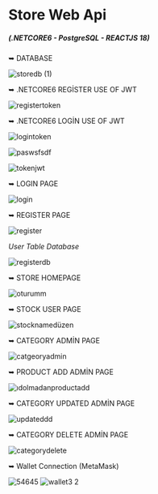 # Store Web Api
##### (.NETCORE6 - PostgreSQL - REACTJS 18)


➥ DATABASE 

![storedb (1)](https://user-images.githubusercontent.com/85956625/224958859-4b599be2-80db-4b48-9d42-aa4ca2eacb04.png)


➥ .NETCORE6 REGİSTER USE OF JWT


![registertoken](https://user-images.githubusercontent.com/85956625/224961200-96762c5f-9960-47ca-b0cc-22eadcc23fd2.PNG)


➥ .NETCORE6 LOGİN USE OF JWT


![logintoken](https://user-images.githubusercontent.com/85956625/224961531-cfefe5c9-c63a-4f31-bcbf-4a6b5bc1b4f0.PNG)


![paswsfsdf](https://user-images.githubusercontent.com/85956625/228803560-c4957f8c-79f5-4fc4-97d8-7bf0a24e9359.PNG)


![tokenjwt](https://user-images.githubusercontent.com/85956625/230889258-0fc908d1-5e5b-4b64-b43e-875fc556286f.PNG)


➥ LOGIN PAGE


![login](https://user-images.githubusercontent.com/85956625/228805029-0f92518d-a8bd-48b9-a007-af3a0b4628e5.PNG)



➥ REGISTER PAGE 

![register](https://user-images.githubusercontent.com/85956625/230242182-d75388d7-e875-4026-93a1-64edc54401af.PNG)



*User Table Database*

![registerdb](https://user-images.githubusercontent.com/85956625/226591093-1a7e0617-2725-418a-bdac-bb0f983585dc.PNG)


➥ STORE HOMEPAGE


![oturumm](https://user-images.githubusercontent.com/85956625/230242200-10b22caa-269a-4e37-8af0-415e855c2dc8.PNG)



➥ STOCK USER PAGE 

![stocknamedüzen](https://user-images.githubusercontent.com/85956625/227531600-92efe5cd-ba14-460b-9955-c5d3d9dff285.PNG)



➥ CATEGORY ADMİN PAGE 


![catgeoryadmin](https://user-images.githubusercontent.com/85956625/224957462-87828ac3-5a25-4536-9513-692dfd84ae71.PNG)


➥ PRODUCT ADD ADMİN PAGE 

![ıdolmadanproductadd](https://user-images.githubusercontent.com/85956625/226591306-549761fe-2c6d-475e-9d5f-5eeb71c9bf33.PNG)

➥ CATEGORY UPDATED ADMİN PAGE 

![updateddd](https://user-images.githubusercontent.com/85956625/226596901-0162450c-cee6-472a-a218-50996665c961.PNG)


➥ CATEGORY DELETE ADMİN PAGE 


![categorydelete](https://user-images.githubusercontent.com/85956625/224957459-3bcfe8b2-f859-490a-b566-debce20911d2.PNG)

➥ Wallet Connection (MetaMask) 


![54645](https://user-images.githubusercontent.com/85956625/234776789-b9c226ab-1c8c-4e70-a11e-bb27e58068eb.png)
![wallet3 2](https://user-images.githubusercontent.com/85956625/234776819-bed21476-8d7a-428e-9f08-acce15636882.png)




